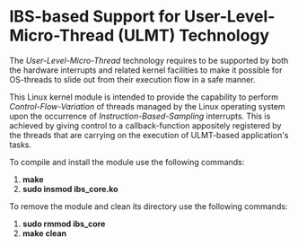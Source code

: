 # IBS-based Support for User-Level-Micro-Thread (ULMT) Technology

The *User-Level-Micro-Thread* technology requires to be supported by both the hardware interrupts and related kernel facilities to make it possible for OS-threads to slide out from their execution flow in a safe manner.

This Linux kernel module is intended to provide the capability to perform *Control-Flow-Variation* of threads managed by the Linux operating system upon the occurrence of *Instruction-Based-Sampling* interrupts. This is achieved by giving control to a callback-function appositely registered by the threads that are carrying on the execution of ULMT-based application's tasks.

To compile and install the module use the following commands:
1. **make**
2. **sudo insmod ibs_core.ko**

To remove the module and clean its directory use the following commands:
1. **sudo rmmod ibs_core**
2. **make clean**